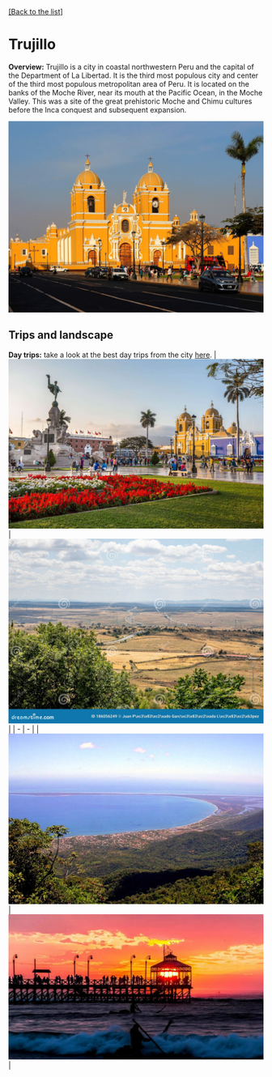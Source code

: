 [[Back to the list]](city_list.md)
# Trujillo
**Overview:** Trujillo  is a city in coastal northwestern Peru and the capital of the Department of La Libertad. It is the third most populous city and center of the third most populous metropolitan area of Peru. It is located on the banks of the Moche River, near its mouth at the Pacific Ocean, in the Moche Valley. This was a site of the great prehistoric Moche and Chimu cultures before the Inca conquest and subsequent expansion.


![Trujillo tourist view](resources/Trujillo_view.jpg)
## Trips and landscape
**Day trips:** take a look at the best day trips from the city [here](https://www.viator.com/Trujillo-tours/Day-Trips-and-Excursions/d5463-g5).
| ![landscape image](resources/Trujillo_landscape_0.jpg) | ![landscape image](resources/Trujillo_landscape_1.jpg) |
| - | - |
| ![landscape image](resources/Trujillo_landscape_2.jpg) | ![landscape image](resources/Trujillo_landscape_3.jpg) |

